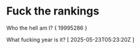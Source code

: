 # Fuck the rankings

Who the hell am I?
{ 19995286 }

What fucking year is it?
[ 2025-05-23T05:23:20Z ]
